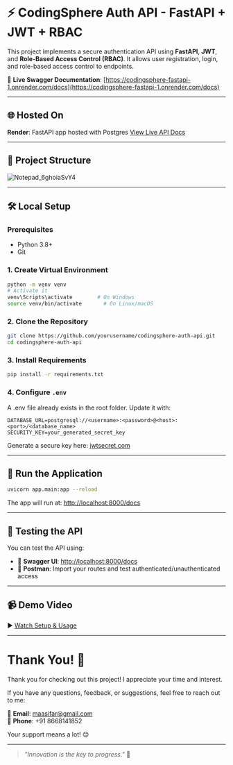 # ⚡ CodingSphere Auth API - FastAPI + JWT + RBAC

This project implements a secure authentication API using **FastAPI**, **JWT**, and **Role-Based Access Control (RBAC)**. It allows user registration, login, and role-based access control to endpoints.

🔗 **Live Swagger Documentation**: [https://codingsphere-fastapi-1.onrender.com/docs](https://codingsphere-fastapi-1.onrender.com/docs)

---

## 🌐 Hosted On

**Render**: FastAPI app hosted with Postgres 
[View Live API Docs](https://codingsphere-fastapi-1.onrender.com/docs)

---

## 📌 Project Structure

![Notepad_6ghoiaSvY4](https://github.com/user-attachments/assets/a8555d65-10a8-4e72-8e7f-94210f9dafe8)



---


## 🛠️ Local Setup

### Prerequisites

- Python 3.8+
- Git


### 1. Create Virtual Environment

```bash
python -m venv venv
# Activate it
venv\Scripts\activate        # On Windows
source venv/bin/activate       # On Linux/macOS
```

### 2. Clone the Repository

```bash
git clone https://github.com/yourusername/codingsphere-auth-api.git
cd codingsphere-auth-api
```



### 3. Install Requirements

```bash
pip install -r requirements.txt
```

### 4. Configure `.env`

A .env file already exists in the root folder. Update it with:

```env
DATABASE_URL=postgresql://<username>:<password>@<host>:<port>/<database_name>
SECURITY_KEY=your_generated_secret_key
```

Generate a secure key here: [jwtsecret.com](https://jwtsecret.com/generate)

---

## 🚀 Run the Application

```bash
uvicorn app.main:app --reload
```

The app will run at: [http://localhost:8000/docs](http://localhost:8000/docs)

---

## 🧪 Testing the API

You can test the API using:

- 🔸 **Swagger UI**: [http://localhost:8000/docs](http://localhost:8000/docs)
- 🔸 **Postman**: Import your routes and test authenticated/unauthenticated access

---

## 📹 Demo Video

▶️ [Watch Setup & Usage](https://youtu.be/MrcyaB6SnL8)  


---



# Thank You! 🙏

Thank you for checking out this project! I appreciate your time and interest.

If you have any questions, feedback, or suggestions, feel free to reach out to me:

📧 **Email**: [maasifar@gmail.com](mailto:maasifar@gmail.com)  
📱 **Phone**: +91 8668141852

Your support means a lot! 😊

---

> _"Innovation is the key to progress."_ 🚀


